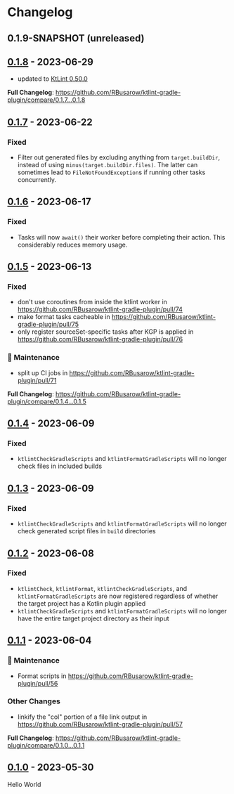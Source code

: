 # Changelog

## 0.1.9-SNAPSHOT (unreleased)

## [0.1.8] - 2023-06-29

- updated to [KtLint 0.50.0](https://github.com/pinterest/ktlint/releases/tag/0.50.0)

**Full Changelog**: https://github.com/RBusarow/ktlint-gradle-plugin/compare/0.1.7...0.1.8

## [0.1.7] - 2023-06-22

### Fixed

- Filter out generated files by excluding anything from `target.buildDir`, instead of
  using `minus(target.buildDir.files)`. The latter can sometimes lead to `FileNotFoundException`s if
  running other tasks concurrently.

## [0.1.6] - 2023-06-17

### Fixed

- Tasks will now `await()` their worker before completing their action. This considerably reduces
  memory usage.

## [0.1.5] - 2023-06-13

### Fixed

- don't use coroutines from inside the ktlint worker
  in https://github.com/RBusarow/ktlint-gradle-plugin/pull/74
- make format tasks cacheable in https://github.com/RBusarow/ktlint-gradle-plugin/pull/75
- only register sourceSet-specific tasks after KGP is applied
  in https://github.com/RBusarow/ktlint-gradle-plugin/pull/76

### 🧰 Maintenance

- split up CI jobs in https://github.com/RBusarow/ktlint-gradle-plugin/pull/71

**Full Changelog**: https://github.com/RBusarow/ktlint-gradle-plugin/compare/0.1.4...0.1.5

## [0.1.4] - 2023-06-09

### Fixed

- `ktlintCheckGradleScripts` and `ktlintFormatGradleScripts` will no longer check files in included
  builds

## [0.1.3] - 2023-06-09

### Fixed

- `ktlintCheckGradleScripts` and `ktlintFormatGradleScripts` will no longer check generated script
  files in `build` directories

## [0.1.2] - 2023-06-08

### Fixed

- `ktlintCheck`, `ktlintFormat`, `ktlintCheckGradleScripts`, and `ktlintFormatGradleScripts` are now
  registered regardless of whether the target project has a Kotlin plugin applied
- `ktlintCheckGradleScripts` and `ktlintFormatGradleScripts` will no longer have the entire target
  project directory as their input

## [0.1.1] - 2023-06-04

### 🧰 Maintenance

- Format scripts in https://github.com/RBusarow/ktlint-gradle-plugin/pull/56

### Other Changes

- linkify the "col" portion of a file link output
  in https://github.com/RBusarow/ktlint-gradle-plugin/pull/57

**Full Changelog**: https://github.com/RBusarow/ktlint-gradle-plugin/compare/0.1.0...0.1.1

## [0.1.0] - 2023-05-30

Hello World

[0.1.0]: https://github.com/rbusarow/ktlint-gradle-plugin/releases/tag/0.1.0
[0.1.1]: https://github.com/rbusarow/ktlint-gradle-plugin/releases/tag/0.1.1
[0.1.2]: https://github.com/rbusarow/ktlint-gradle-plugin/releases/tag/0.1.2
[0.1.3]: https://github.com/rbusarow/ktlint-gradle-plugin/releases/tag/0.1.3
[0.1.4]: https://github.com/rbusarow/ktlint-gradle-plugin/releases/tag/0.1.4
[0.1.5]: https://github.com/rbusarow/ktlint-gradle-plugin/releases/tag/0.1.5
[0.1.6]: https://github.com/rbusarow/ktlint-gradle-plugin/releases/tag/0.1.6
[0.1.7]: https://github.com/rbusarow/ktlint-gradle-plugin/releases/tag/0.1.7
[0.1.8]: https://github.com/rbusarow/ktlint-gradle-plugin/releases/tag/0.1.8
